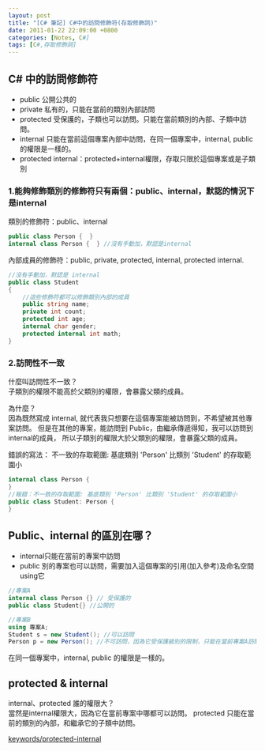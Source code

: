 ```yaml
---
layout: post
title: "[C# 筆記] C#中的訪問修飾符(存取修飾詞)"
date: 2011-01-22 22:09:00 +0800
categories: [Notes, C#]
tags: [C#,存取修飾詞]
---
```


## C# 中的訪問修飾符

- public 公開公共的
- private 私有的，只能在當前的類別內部訪問
- protected 受保護的，子類也可以訪問。只能在當前類別的內部、子類中訪問。
- internal 只能在當前這個專案內部中訪問，在同一個專案中，internal, public的權限是一樣的。
- protected internal：protected+internal權限，存取只限於這個專案或是子類別


### 1.能夠修飾類別的修飾符只有兩個：public、internal，默認的情況下是internal

類別的修飾符：public、internal
```c#
public class Person {  }
internal class Person {  } //沒有手動加，默認是internal
```
內部成員的修飾符：public, private, protected, internal, protected internal.
```c#
//沒有手動加，默認是 internal
public class Student
{
    //這些修飾符都可以修飾類別內部的成員
    public string name;
    private int count;
    protected int age;
    internal char gender;
    protected internal int math;
}
```

### 2.訪問性不一致
什麼叫訪問性不一致？    
子類別的權限不能高於父類別的權限，會暴露父類的成員。   

為什麼？    
因為既然寫成 internal, 就代表我只想要在這個專案能被訪問到，不希望被其他專案訪問。
但是在其他的專案，能訪問到 Public，由繼承傳遞得知，我可以訪問到internal的成員，
所以子類別的權限大於父類別的權限，會暴露父類的成員。


錯誤的寫法：
不一致的存取範圍: 基底類別 'Person' 比類別 'Student' 的存取範圍小
```c#
internal class Person {
}
//報錯：不一致的存取範圍: 基底類別 'Person' 比類別 'Student' 的存取範圍小
public class Student: Person { 
}
```

## Public、internal 的區別在哪？
- internal只能在當前的專案中訪問
- public 別的專案也可以訪問，需要加入這個專案的引用(加入參考)及命名空間using它

```c#
//專案A
internal class Person {} // 受保護的
public class Student{} //公開的

//專案B
using 專案A;
Student s = new Student(); //可以訪問
Person p = new Person(); //不可訪問，因為它受保護級別的限制，只能在當前專案A訪問
```
在同一個專案中，internal, public 的權限是一樣的。


## protected & internal
internal、protected 誰的權限大？    
當然是internal權限大，因為它在當前專案中哪都可以訪問。
protected 只能在當前的類別的內部，和繼承它的子類中訪問。






[keywords/protected-internal](https://learn.microsoft.com/zh-tw/dotnet/csharp/language-reference/keywords/protected-internal)